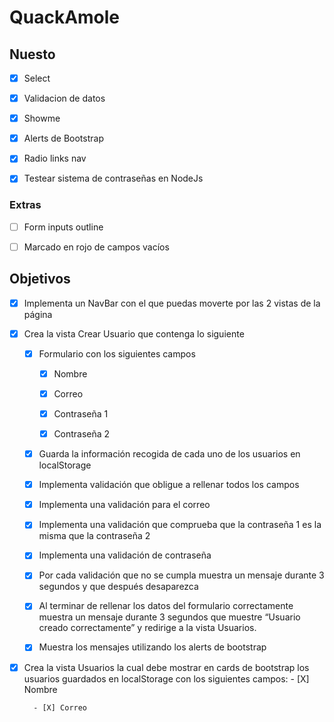 # QuackAmole

## Nuesto

- [X] Select
 
- [X] Validacion de datos

- [X] Showme

- [X] Alerts de Bootstrap

- [X] Radio links nav

- [X] Testear sistema de contraseñas en NodeJs

### Extras

- [ ] Form inputs outline

- [ ] Marcado en rojo de campos vacíos

## Objetivos

- [X] Implementa un NavBar con el que puedas moverte por las 2 vistas de la página

- [X] Crea la vista Crear Usuario que contenga lo siguiente

    - [X] Formulario con los siguientes campos

        - [X] Nombre

        - [X] Correo

        - [X] Contraseña 1
        
        - [X] Contraseña 2

    - [X] Guarda la información recogida de cada uno de los usuarios en localStorage

    - [X] Implementa validación que obligue a rellenar todos los campos

    - [X] Implementa una validación para el correo

    - [X] Implementa una validación que comprueba que la contraseña 1 es la misma que la contraseña 2
    
    - [X] Implementa una validación de contraseña

    - [X] Por cada validación que no se cumpla muestra un mensaje durante 3 segundos y que después desaparezca

    - [X] Al terminar de rellenar los datos del formulario correctamente muestra un mensaje durante 3 segundos que muestre “Usuario creado correctamente” y redirige a la vista Usuarios.

    - [X] Muestra los mensajes utilizando los alerts de bootstrap

- [X] Crea la vista Usuarios la cual debe mostrar en cards de bootstrap los usuarios guardados en localStorage con los siguientes campos:
        - [X] Nombre

        - [X] Correo
